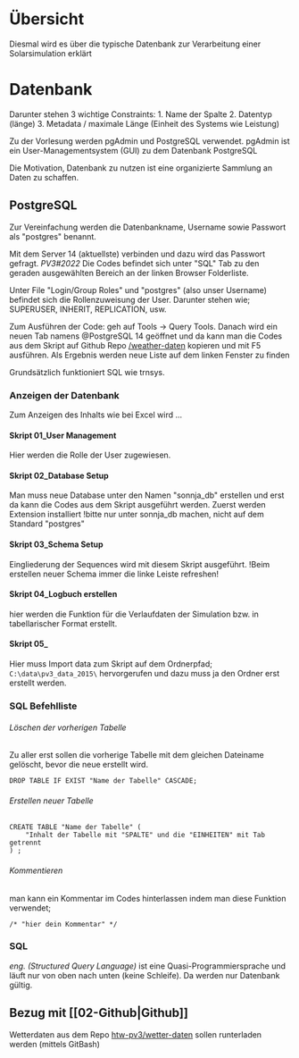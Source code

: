 # Übersicht
Diesmal wird es über die typische Datenbank zur Verarbeitung einer Solarsimulation erklärt
# Datenbank
Darunter stehen 3 wichtige Constraints:
	1. Name der Spalte
	2. Datentyp (länge)
	3. Metadata / maximale Länge (Einheit des Systems wie Leistung)

Zu der Vorlesung werden pgAdmin und PostgreSQL verwendet.
pgAdmin ist ein User-Managementsystem (GUI) zu dem Datenbank PostgreSQL

Die Motivation, Datenbank zu nutzen ist eine organizierte Sammlung an Daten zu schaffen.
## PostgreSQL
Zur Vereinfachung werden die Datenbankname, Username sowie Passwort als "postgres" benannt.

Mit dem Server 14 (aktuellste) verbinden und dazu wird das Passwort gefragt. *PV3#2022*
Die Codes befindet sich unter "SQL" Tab zu den geraden ausgewählten Bereich an der linken Browser Folderliste.

Unter File "Login/Group Roles" und "postgres" (also unser Username) befindet sich die Rollenzuweisung der User. Darunter stehen wie; SUPERUSER, INHERIT, REPLICATION, usw.

Zum Ausführen der Code: geh auf Tools -> Query Tools. Danach wird ein neuen Tab namens @PostgreSQL 14 geöffnet und da kann man die Codes aus dem Skript auf Github Repo [/weather-daten](https://github.com/htw-pv3/weather-data/tree/master/postgresql) kopieren und mit F5 ausführen. Als Ergebnis werden neue Liste auf dem linken Fenster zu finden 

Grundsätzlich funktioniert SQL wie trnsys.
### Anzeigen der Datenbank
Zum Anzeigen des Inhalts wie bei Excel wird ...

#### Skript 01_User Management
Hier werden die Rolle der User zugewiesen.
#### Skript 02_Database Setup
Man muss neue Database unter den Namen "sonnja_db" erstellen und erst da kann die Codes aus dem Skript ausgeführt werden.
Zuerst werden Extension installiert !bitte nur unter sonnja_db machen, nicht auf dem Standard "postgres"
#### Skript 03_Schema Setup
Eingliederung der Sequences wird mit diesem Skript ausgeführt. !Beim erstellen neuer Schema immer die linke Leiste refreshen!
#### Skript 04_Logbuch erstellen
hier werden die Funktion für die Verlaufdaten der Simulation bzw. in tabellarischer Format erstellt.
#### Skript 05_
Hier muss Import data zum Skript auf dem Ordnerpfad; `C:\data\pv3_data_2015\` hervorgerufen und dazu muss ja den Ordner erst erstellt werden.

### SQL Befehlliste
###### Löschen der vorherigen Tabelle
Zu aller erst sollen die vorherige Tabelle mit dem gleichen Dateiname gelöscht, bevor die neue erstellt wird.
```
DROP TABLE IF EXIST "Name der Tabelle" CASCADE;
```
###### Erstellen neuer Tabelle
```
CREATE TABLE "Name der Tabelle" (
	"Inhalt der Tabelle mit "SPALTE" und die "EINHEITEN" mit Tab getrennt
) ;
```
###### Kommentieren
man kann ein Kommentar im Codes hinterlassen indem man diese Funktion verwendet; 
```
/* "hier dein Kommentar" */
```
### SQL
*eng. (Structured Query Language)* ist eine Quasi-Programmiersprache und läuft nur von oben nach unten (keine Schleife). Da werden nur Datenbank gültig. 

## Bezug mit [[02-Github|Github]]
Wetterdaten aus dem Repo [htw-pv3/wetter-daten](https://github.com/htw-pv3/weather-data) sollen runterladen werden (mittels GitBash)